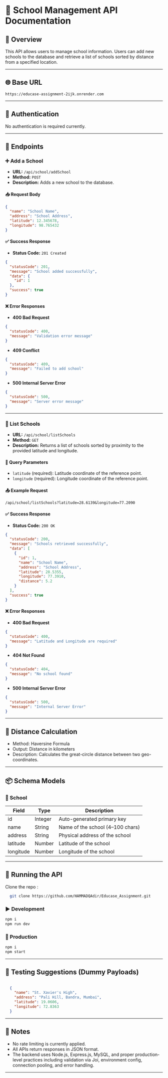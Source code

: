 
# 🏫 School Management API Documentation

## 📘 Overview

This API allows users to manage school information. Users can add new schools to the database and retrieve a list of schools sorted by distance from a specified location.

---

## 🌐 Base URL

```
https://educase-assignment-2ijk.onrender.com
```

---

## 🔐 Authentication

No authentication is required currently.

---

## 📌 Endpoints

### ➕ Add a School

- **URL:** `/api/school/addSchool`
- **Method:** `POST`
- **Description:** Adds a new school to the database.

#### 📥 Request Body

```json
{
  "name": "School Name",
  "address": "School Address",
  "latitude": 12.345678,
  "longitude": 98.765432
}
```

#### ✅ Success Response

- **Status Code:** `201 Created`

```json
{
  "statusCode": 201,
  "message": "School added successfully",
  "data": {
    "id": 1
  },
  "success": true
}
```

#### ❌ Error Responses

- **400 Bad Request**

```json
{
  "statusCode": 400,
  "message": "Validation error message"
}
```

- **409 Conflict**

```json
{
  "statusCode": 409,
  "message": "Failed to add school"
}
```

- **500 Internal Server Error**

```json
{
  "statusCode": 500,
  "message": "Server error message"
}
```

---

### 📍 List Schools

- **URL:** `/api/school/listSchools`
- **Method:** `GET`
- **Description:** Returns a list of schools sorted by proximity to the provided latitude and longitude.

#### 🧭 Query Parameters

- `latitude` (required): Latitude coordinate of the reference point.
- `longitude` (required): Longitude coordinate of the reference point.

#### 📤 Example Request

```
/api/school/listSchools?latitude=28.6139&longitude=77.2090
```

#### ✅ Success Response

- **Status Code:** `200 OK`

```json
{
  "statusCode": 200,
  "message": "Schools retrieved successfully",
  "data": [
    {
      "id": 1,
      "name": "School Name",
      "address": "School Address",
      "latitude": 28.5355,
      "longitude": 77.3910,
      "distance": 5.2
    }
  ],
  "success": true
}
```

#### ❌ Error Responses

- **400 Bad Request**

```json
{
  "statusCode": 400,
  "message": "Latitude and Longitude are required"
}
```

- **404 Not Found**

```json
{
  "statusCode": 404,
  "message": "No school found"
}
```

- **500 Internal Server Error**

```json
{
  "statusCode": 500,
  "message": "Internal Server Error"
}
```

---

## 🧮 Distance Calculation

- Method: Haversine Formula
- Output: Distance in kilometers
- Description: Calculates the great-circle distance between two geo-coordinates.

---

## 📦 Schema Models

### 🏫 School

| Field     | Type    | Description                        |
|-----------|---------|------------------------------------|
| id        | Integer | Auto-generated primary key         |
| name      | String  | Name of the school (4–100 chars)   |
| address   | String  | Physical address of the school     |
| latitude  | Number  | Latitude of the school             |
| longitude | Number  | Longitude of the school            |

---

## 🚀 Running the API
Clone the repo :
```bash
  git clone https://github.com/HAMMADQAdir/Educase_Assignment.git
```

### ▶️ Development

```bash
npm i
npm run dev
```

### 🚢 Production

```bash
npm i
npm start
```

---

## 🧪 Testing Suggestions (Dummy Payloads)

```json

  {
    "name": "St. Xavier's High",
    "address": "Pali Hill, Bandra, Mumbai",
    "latitude": 19.0606,
    "longitude": 72.8363
  }

```

---

## 📎 Notes

- No rate limiting is currently applied.
- All APIs return responses in JSON format.
- The backend uses Node.js, Express.js, MySQL, and proper production-level practices including validation via Joi, environment config, connection pooling, and error handling.

---
